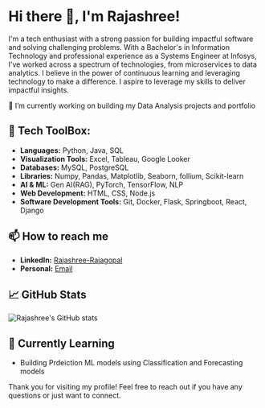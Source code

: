 <!--
**
- 🌱 I’m currently learning ...
- 👯 I’m looking to collaborate on ...
- 🤔 I’m looking for help with ...
- 💬 Ask me about ...
- 😄 Pronouns: ...
- ⚡ Fun fact: ...

## 💬 Ask Me About

- <Topics you are knowledgeable in and are willing to help others with>

## 🎯 Goals for 2025

- <Your goals for the year, e.g., contribute to open-source projects, build a new app, etc.>
## 📚 Projects

Here are a few projects I've worked on:

### Project 1: <Project Name>
- **Description:** A brief description of what the project does.
- **Technologies used:** List of technologies used in the project.
- **Repository:** [Link to the repository](<repository link>)

## Education:


## 🏅 Achievements

- **Certification:** Name of the certification with a brief description.
- **Award:** Name of the award with a brief description.
-->
# Hi there 👋, I'm Rajashree!

I'm a tech enthusiast with a strong passion for building impactful software and solving challenging problems. With a Bachelor's in Information Technology and professional experience as a Systems Engineer at Infosys, I've worked across a spectrum of technologies, from microservices to data analytics. I believe in the power of continuous learning and leveraging technology to make a difference. I aspire to leverage my skills to deliver impactful insights.

🔭 I’m currently working on building my Data Analysis projects and portfolio

## 🧰 Tech ToolBox:

- **Languages:** Python, Java, SQL
- **Visualization Tools:** Excel, Tableau, Google Looker
- **Databases:** MySQL, PostgreSQL
- **Libraries:** Numpy, Pandas, Matplotlib, Seaborn, follium, Scikit-learn
- **AI & ML:** Gen AI(RAG), PyTorch, TensorFlow, NLP
- **Web Development:** HTML, CSS, Node.js
- **Software Development Tools:** Git, Docker, Flask, Springboot, React, Django
  
##  📫 How to reach me

- **LinkedIn:** [Rajashree-Rajagopal](<https://www.linkedin.com/in/rajashree-rajagopal-515034333/>)
- **Personal:** [Email](<rajashreegopal23@gmail.com>)

## 📈 GitHub Stats

![Rajashree's GitHub stats](https://github-readme-stats.vercel.app/api?username=Rajashree-Rajagopal&show_icons=true&theme=radical)


## 🌱 Currently Learning

- Building Prdeiction ML models using Classification and Forecasting models

Thank you for visiting my profile! Feel free to reach out if you have any questions or just want to connect.
